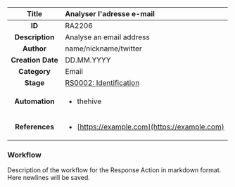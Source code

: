 | Title                       | Analyser l'adresse e-mail         |
|:---------------------------:|:--------------------|
| **ID**                      | RA2206            |
| **Description**             | Analyse an email address   |
| **Author**                  | name/nickname/twitter        |
| **Creation Date**           | DD.MM.YYYY |
| **Category**                | Email      |
| **Stage**                   |[RS0002: Identification](../Response_Stages/RS0002.md)| 
| **Automation** |<ul><li>thehive</li></ul>|
| **References** |<ul><li>[https://example.com](https://example.com)</li></ul>|

### Workflow

Description of the workflow for the Response Action in markdown format.  
Here newlines will be saved.  
